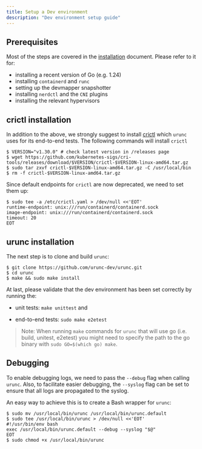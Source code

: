 ```yaml
---
title: Setup a Dev environment
description: "Dev environment setup guide"
---
```


## Prerequisites

Most of the steps are covered in the [installation](../../installation) document.
Please refer to it for:

- installing a recent version of Go (e.g. 1.24)
- installing `containerd` and `runc`
- setting up the devmapper snapshotter
- installing `nerdctl` and the `CNI` plugins
- installing the relevant hypervisors

## crictl installation

In addition to the above, we strongly suggest to install
[crictl](https://github.com/kubernetes-sigs/cri-tools/tree/master) which `urunc`
uses for its end-to-end tests. The following commands will install `crictl`

```console
$ VERSION="v1.30.0" # check latest version in /releases page
$ wget https://github.com/kubernetes-sigs/cri-tools/releases/download/$VERSION/crictl-$VERSION-linux-amd64.tar.gz
$ sudo tar zxvf crictl-$VERSION-linux-amd64.tar.gz -C /usr/local/bin
$ rm -f crictl-$VERSION-linux-amd64.tar.gz
```

Since default endpoints for `crictl` are now deprecated, we need to set them up:

```console
$ sudo tee -a /etc/crictl.yaml > /dev/null <<'EOT'
runtime-endpoint: unix:///run/containerd/containerd.sock
image-endpoint: unix:///run/containerd/containerd.sock
timeout: 20
EOT
```

## urunc installation

The next step is to clone and build `urunc`:

```console
$ git clone https://github.com/urunc-dev/urunc.git
$ cd urunc
$ make && sudo make install
```

At last, please  validate that the dev environment has been set correctly
by running the:

- unit tests: `make unittest` and

- end-to-end tests: `sudo make e2etest`

> Note: When running `make` commands for `urunc` that will use go (i.e. build,
> unitest, e2etest) you might need to specify the path to the go binary
with `sudo GO=$(which go) make`.

## Debugging

To enable debugging logs, we need to pass the `--debug` flag when calling `urunc`. Also, to facilitate easier
debugging, the `--syslog` flag can be set to ensure that all logs are propagated to the syslog.

An easy way to achieve this is to create a Bash wrapper for `urunc`:

```console
$ sudo mv /usr/local/bin/urunc /usr/local/bin/urunc.default
$ sudo tee /usr/local/bin/urunc > /dev/null <<'EOT'
#!/usr/bin/env bash
exec /usr/local/bin/urunc.default --debug --syslog "$@"
EOT
$ sudo chmod +x /usr/local/bin/urunc
```
